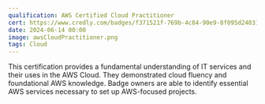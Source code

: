 ```yaml
---
qualification: AWS Certified Cloud Practitioner
cert: https://www.credly.com/badges/f371521f-769b-4c84-90e9-8f095d24031a/public_url
date: 2024-06-14 00:00
image: awsCloudPractitioner.png
tags: Cloud
---
```


This certification provides a fundamental understanding of IT services and their uses in the AWS Cloud. They demonstrated cloud fluency and foundational AWS knowledge. Badge owners are able to identify essential AWS services necessary to set up AWS-focused projects.
